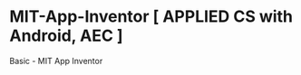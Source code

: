 # MIT-App-Inventor [ APPLIED CS with Android, AEC ]
Basic - MIT App Inventor

<vid src="https://youtu.be/RV9cvNFkv_8">

